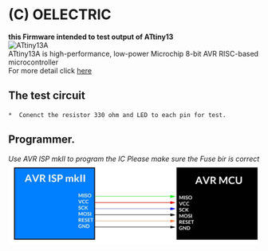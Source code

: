# (C) OELECTRIC  
**this Firmware intended to test output of ATtiny13**  
![ATtiny13A](https://www.microchip.com/_images/products/medium/a126ce63e3553e5acbe1c8041a6e91ce.png)  
ATtiny13A is high-performance, low-power Microchip 8-bit AVR RISC-based microcontroller  
For more detail click [here](https://www.microchip.com/wwwproducts/en/ATtiny13)  
## The test circuit
    *  Conenct the resistor 330 ohm and LED to each pin for test.
    
## Programmer.
*Use AVR ISP mkII to program the IC*
*Please make sure the Fuse bir is correct*  
![AVR Programmer](https://github.com/OELECTRIC/MCU/blob/master/Microchip/ATtiny13A/01_OutputTest/Picture/Pic01.JPG) 



